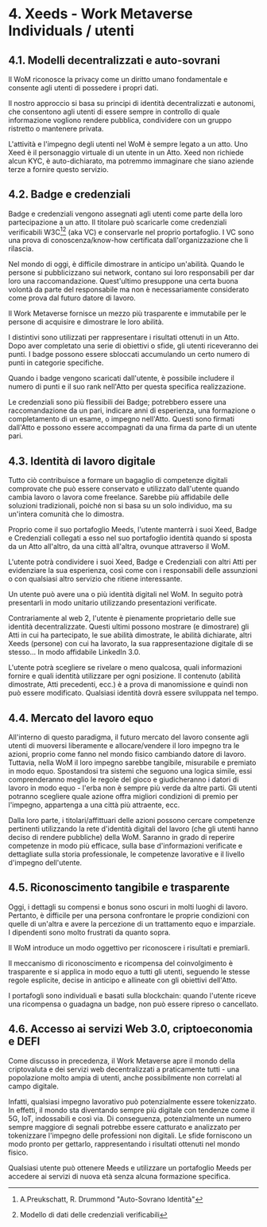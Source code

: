 # 4. Xeeds - Work Metaverse Individuals / utenti

## 4.1. Modelli decentralizzati e auto-sovrani

Il WoM riconosce la privacy come un diritto umano fondamentale e consente agli utenti di possedere i propri dati.

Il nostro approccio si basa su principi di identità decentralizzati e autonomi, che consentono agli utenti di essere sempre in controllo di quale informazione vogliono rendere pubblica, condividere con un gruppo ristretto o mantenere privata.

L'attività e l'impegno degli utenti nel WoM è sempre legato a un atto. Uno Xeed è il personaggio virtuale di un utente in un Atto. Xeed non richiede alcun KYC, è auto-dichiarato, ma potremmo immaginare che siano aziende terze a fornire questo servizio.

## 4.2. Badge e credenziali

Badge e credenziali vengono assegnati agli utenti come parte della loro partecipazione a un atto. Il titolare può scaricarle come credenziali verificabili W3C[^7][^8] (aka VC) e conservarle nel proprio portafoglio. I VC sono una prova di conoscenza/know-how certificata dall'organizzazione che li rilascia.

Nel mondo di oggi, è difficile dimostrare in anticipo un'abilità. Quando le persone si pubblicizzano sui network, contano sui loro responsabili per dar loro una raccomandazione. Quest'ultimo presuppone una certa buona volontà da parte del responsabile ma non è necessariamente considerato come prova dal futuro datore di lavoro.

Il Work Metaverse fornisce un mezzo più trasparente e immutabile per le persone di acquisire e dimostrare le loro abilità.

I distintivi sono utilizzati per rappresentare i risultati ottenuti in un Atto. Dopo aver completato una serie di obiettivi o sfide, gli utenti riceveranno dei punti. I badge possono essere sbloccati accumulando un certo numero di punti in categorie specifiche.

Quando i badge vengono scaricati dall'utente, è possibile includere il numero di punti e il suo rank nell'Atto per questa specifica realizzazione.

Le credenziali sono più flessibili dei Badge; potrebbero essere una raccomandazione da un pari, indicare anni di esperienza, una formazione o completamento di un esame, o impegno nell'Atto. Questi sono firmati dall'Atto e possono essere accompagnati da una firma da parte di un utente pari.

## 4.3. Identità di lavoro digitale

Tutto ciò contribuisce a formare un bagaglio di competenze digitali comprovate che può essere conservato e utilizzato dall'utente quando cambia lavoro o lavora come freelance. Sarebbe più affidabile delle soluzioni tradizionali, poiché non si basa su un solo individuo, ma su un'intera comunità che lo dimostra.

Proprio come il suo portafoglio Meeds, l'utente manterrà i suoi Xeed, Badge e Credenziali collegati a esso nel suo portafoglio identità quando si sposta da un Atto all'altro, da una città all'altra, ovunque attraverso il WoM.

L'utente potrà condividere i suoi Xeed, Badge e Credenziali con altri Atti per evidenziare la sua esperienza, così come con i responsabili delle assunzioni o con qualsiasi altro servizio che ritiene interessante.

Un utente può avere una o più identità digitali nel WoM. In seguito potrà presentarli in modo unitario utilizzando presentazioni verificate.

Contrariamente al web 2, l'utente è pienamente proprietario delle sue identità decentralizzate. Questi ultimi possono mostrare (e dimostrare) gli Atti in cui ha partecipato, le sue abilità dimostrate, le abilità dichiarate, altri Xeeds (persone) con cui ha lavorato, la sua rappresentazione digitale di se stesso... In modo affidabile LinkedIn 3.0.

L'utente potrà scegliere se rivelare o meno qualcosa, quali informazioni fornire e quali identità utilizzare per ogni posizione. Il contenuto (abilità dimostrate, Atti precedenti, ecc.) è a prova di manomissione e quindi non può essere modificato. Qualsiasi identità dovrà essere sviluppata nel tempo.

## 4.4. Mercato del lavoro equo

All'interno di questo paradigma, il futuro mercato del lavoro consente agli utenti di muoversi liberamente e allocare/vendere il loro impegno tra le azioni, proprio come fanno nel mondo fisico cambiando datore di lavoro. Tuttavia, nella WoM il loro impegno sarebbe tangibile, misurabile e premiato in modo equo. Spostandosi tra sistemi che seguono una logica simile, essi comprenderanno meglio le regole del gioco e giudicheranno i datori di lavoro in modo equo - l'erba non è sempre più verde da altre parti. Gli utenti potranno scegliere quale azione offra migliori condizioni di premio per l'impegno, appartenga a una città più attraente, ecc.

Dalla loro parte, i titolari/affittuari delle azioni possono cercare competenze pertinenti utilizzando la rete d'identità digitali del lavoro (che gli utenti hanno deciso di rendere pubbliche) della WoM. Saranno in grado di reperire competenze in modo più efficace, sulla base d'informazioni verificate e dettagliate sulla storia professionale, le competenze lavorative e il livello d'impegno dell'utente.

## 4.5. Riconoscimento tangibile e trasparente

Oggi, i dettagli su compensi e bonus sono oscuri in molti luoghi di lavoro. Pertanto, è difficile per una persona confrontare le proprie condizioni con quelle di un'altra e avere la percezione di un trattamento equo e imparziale. I dipendenti sono molto frustrati da quanto sopra.

Il WoM introduce un modo oggettivo per riconoscere i risultati e premiarli.

Il meccanismo di riconoscimento e ricompensa del coinvolgimento è trasparente e si applica in modo equo a tutti gli utenti, seguendo le stesse regole esplicite, decise in anticipo e allineate con gli obiettivi dell'Atto.

I portafogli sono individuali e basati sulla blockchain: quando l'utente riceve una ricompensa o guadagna un badge, non può essere ripreso o cancellato.

## 4.6. Accesso ai servizi Web 3.0, criptoeconomia e DEFI

Come discusso in precedenza, il Work Metaverse apre il mondo della criptovaluta e dei servizi web decentralizzati a praticamente tutti - una popolazione molto ampia di utenti, anche possibilmente non correlati al campo digitale.

Infatti, qualsiasi impegno lavorativo può potenzialmente essere tokenizzato. In effetti, il mondo sta diventando sempre più digitale con tendenze come il 5G, IoT, indossabili e così via. Di conseguenza, potenzialmente un numero sempre maggiore di segnali potrebbe essere catturato e analizzato per tokenizzare l'impegno delle professioni non digitali. Le sfide forniscono un modo pronto per gettarlo, rappresentando i risultati ottenuti nel mondo fisico.

Qualsiasi utente può ottenere Meeds e utilizzare un portafoglio Meeds per accedere ai servizi di nuova età senza alcuna formazione specifica.

[^7]: A.Preukschatt, R. Drummond "Auto-Sovrano Identità"
[^8]: Modello di dati delle credenziali verificabili

